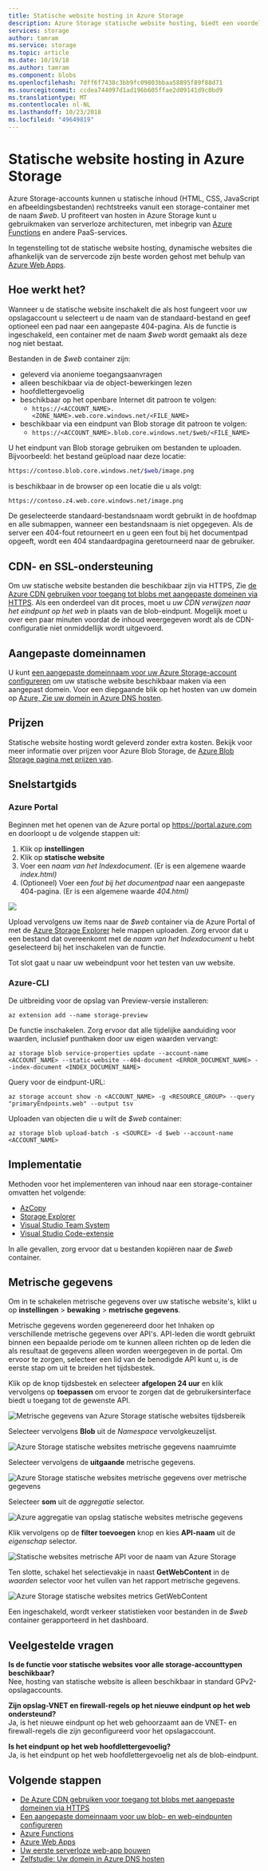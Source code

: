 ```yaml
---
title: Statische website hosting in Azure Storage
description: Azure Storage statische website hosting, biedt een voordelige en schaalbare oplossing voor het hosten van moderne web-apps.
services: storage
author: tamram
ms.service: storage
ms.topic: article
ms.date: 10/19/18
ms.author: tamram
ms.component: blobs
ms.openlocfilehash: 7dff6f7438c3bb9fc09803bbaa58895f89f88d71
ms.sourcegitcommit: ccdea744097d1ad196b605ffae2d09141d9c0bd9
ms.translationtype: MT
ms.contentlocale: nl-NL
ms.lasthandoff: 10/23/2018
ms.locfileid: "49649819"
---
```

# <a name="static-website-hosting-in-azure-storage"></a>Statische website hosting in Azure Storage
Azure Storage-accounts kunnen u statische inhoud (HTML, CSS, JavaScript en afbeeldingsbestanden) rechtstreeks vanuit een storage-container met de naam *$web*. U profiteert van hosten in Azure Storage kunt u gebruikmaken van serverloze architecturen, met inbegrip van [Azure Functions](/azure/azure-functions/functions-overview) en andere PaaS-services.

In tegenstelling tot de statische website hosting, dynamische websites die afhankelijk van de servercode zijn beste worden gehost met behulp van [Azure Web Apps](/azure/app-service/app-service-web-overview).

## <a name="how-does-it-work"></a>Hoe werkt het?
Wanneer u de statische website inschakelt die als host fungeert voor uw opslagaccount u selecteert u de naam van de standaard-bestand en geef optioneel een pad naar een aangepaste 404-pagina. Als de functie is ingeschakeld, een container met de naam *$web* wordt gemaakt als deze nog niet bestaat. 

Bestanden in de *$web* container zijn:

- geleverd via anonieme toegangsaanvragen
- alleen beschikbaar via de object-bewerkingen lezen
- hoofdlettergevoelig
- beschikbaar op het openbare Internet dit patroon te volgen: 
    - `https://<ACCOUNT_NAME>.<ZONE_NAME>.web.core.windows.net/<FILE_NAME>`
- beschikbaar via een eindpunt van Blob storage dit patroon te volgen: 
    - `https://<ACCOUNT_NAME>.blob.core.windows.net/$web/<FILE_NAME>`

U het eindpunt van Blob storage gebruiken om bestanden te uploaden. Bijvoorbeeld: het bestand geüpload naar deze locatie:

```bash
https://contoso.blob.core.windows.net/$web/image.png
```

is beschikbaar in de browser op een locatie die u als volgt:

```bash
https://contoso.z4.web.core.windows.net/image.png
```

De geselecteerde standaard-bestandsnaam wordt gebruikt in de hoofdmap en alle submappen, wanneer een bestandsnaam is niet opgegeven. Als de server een 404-fout retourneert en u geen een fout bij het documentpad opgeeft, wordt een 404 standaardpagina geretourneerd naar de gebruiker.

## <a name="cdn-and-ssl-support"></a>CDN- en SSL-ondersteuning

Om uw statische website bestanden die beschikbaar zijn via HTTPS, Zie [de Azure CDN gebruiken voor toegang tot blobs met aangepaste domeinen via HTTPS](storage-https-custom-domain-cdn.md). Als een onderdeel van dit proces, moet u *uw CDN verwijzen naar het eindpunt op het web* in plaats van de blob-eindpunt. Mogelijk moet u over een paar minuten voordat de inhoud weergegeven wordt als de CDN-configuratie niet onmiddellijk wordt uitgevoerd.


## <a name="custom-domain-names"></a>Aangepaste domeinnamen

U kunt [een aangepaste domeinnaam voor uw Azure Storage-account configureren](storage-custom-domain-name.md) om uw statische website beschikbaar maken via een aangepast domein. Voor een diepgaande blik op het hosten van uw domein op [Azure, Zie uw domein in Azure DNS hosten](../../dns/dns-delegate-domain-azure-dns.md).

## <a name="pricing"></a>Prijzen
Statische website hosting wordt geleverd zonder extra kosten. Bekijk voor meer informatie over prijzen voor Azure Blob Storage, de [Azure Blob Storage pagina met prijzen van](https://azure.microsoft.com/pricing/details/storage/blobs/).

## <a name="quickstart"></a>Snelstartgids

### <a name="azure-portal"></a>Azure Portal
Beginnen met het openen van de Azure portal op https://portal.azure.com en doorloopt u de volgende stappen uit:

1. Klik op **instellingen**
2. Klik op **statische website**
3. Voer een *naam van het Indexdocument*. (Er is een algemene waarde *index.html)*
4. (Optioneel) Voer een *fout bij het documentpad* naar een aangepaste 404-pagina. (Er is een algemene waarde *404.html)*

![](media/storage-blob-static-website/storage-blob-static-website-portal-config.PNG)

Upload vervolgens uw items naar de *$web* container via de Azure Portal of met de [Azure Storage Explorer](https://azure.microsoft.com/features/storage-explorer/) hele mappen uploaden. Zorg ervoor dat u een bestand dat overeenkomt met de *naam van het Indexdocument* u hebt geselecteerd bij het inschakelen van de functie.

Tot slot gaat u naar uw webeindpunt voor het testen van uw website.

### <a name="azure-cli"></a>Azure-CLI
De uitbreiding voor de opslag van Preview-versie installeren:

```azurecli-interactive
az extension add --name storage-preview
```
De functie inschakelen. Zorg ervoor dat alle tijdelijke aanduiding voor waarden, inclusief punthaken door uw eigen waarden vervangt:

```azurecli-interactive
az storage blob service-properties update --account-name <ACCOUNT_NAME> --static-website --404-document <ERROR_DOCUMENT_NAME> --index-document <INDEX_DOCUMENT_NAME>
```
Query voor de eindpunt-URL:

```azurecli-interactive
az storage account show -n <ACCOUNT_NAME> -g <RESOURCE_GROUP> --query "primaryEndpoints.web" --output tsv
```

Uploaden van objecten die u wilt de *$web* container:

```azurecli-interactive
az storage blob upload-batch -s <SOURCE> -d $web --account-name <ACCOUNT_NAME>
```

## <a name="deployment"></a>Implementatie

Methoden voor het implementeren van inhoud naar een storage-container omvatten het volgende:

- [AzCopy](../common/storage-use-azcopy.md)
- [Storage Explorer](https://azure.microsoft.com/features/storage-explorer/)
- [Visual Studio Team System](https://code.visualstudio.com/tutorials/static-website/deploy-VSTS)
- [Visual Studio Code-extensie](https://code.visualstudio.com/tutorials/static-website/getting-started)

In alle gevallen, zorg ervoor dat u bestanden kopiëren naar de *$web* container.

## <a name="metrics"></a>Metrische gegevens

Om in te schakelen metrische gegevens over uw statische website's, klikt u op **instellingen** > **bewaking** > **metrische gegevens**.

Metrische gegevens worden gegenereerd door het Inhaken op verschillende metrische gegevens over API's. API-leden die wordt gebruikt binnen een bepaalde periode om te kunnen alleen richten op de leden die als resultaat de gegevens alleen worden weergegeven in de portal. Om ervoor te zorgen, selecteer een lid van de benodigde API kunt u, is de eerste stap om uit te breiden het tijdsbestek.

Klik op de knop tijdsbestek en selecteer **afgelopen 24 uur** en klik vervolgens op **toepassen** om ervoor te zorgen dat de gebruikersinterface biedt u toegang tot de gewenste API.

![Metrische gegevens van Azure Storage statische websites tijdsbereik](./media/storage-blob-static-website/storage-blob-static-website-metrics-time-range.png)

Selecteer vervolgens **Blob** uit de *Namespace* vervolgkeuzelijst.

![Azure Storage statische websites metrische gegevens naamruimte](./media/storage-blob-static-website/storage-blob-static-website-metrics-namespace.png)

Selecteer vervolgens de **uitgaande** metrische gegevens.

![Azure Storage statische websites metrische gegevens over metrische gegevens](./media/storage-blob-static-website/storage-blob-static-website-metrics-metric.png)

Selecteer **som** uit de *aggregatie* selector.

![Azure aggregatie van opslag statische websites metrische gegevens](./media/storage-blob-static-website/storage-blob-static-website-metrics-aggregation.png)

Klik vervolgens op de **filter toevoegen** knop en kies **API-naam** uit de *eigenschap* selector.

![Statische websites metrische API voor de naam van Azure Storage](./media/storage-blob-static-website/storage-blob-static-website-metrics-api-name.png)

Ten slotte, schakel het selectievakje in naast **GetWebContent** in de *waarden* selector voor het vullen van het rapport metrische gegevens.

![Azure Storage statische websites metrics GetWebContent](./media/storage-blob-static-website/storage-blob-static-website-metrics-getwebcontent.png)

Een ingeschakeld, wordt verkeer statistieken voor bestanden in de *$web* container gerapporteerd in het dashboard.

## <a name="faq"></a>Veelgestelde vragen

**Is de functie voor statische websites voor alle storage-accounttypen beschikbaar?**  
Nee, hosting van statische website is alleen beschikbaar in standard GPv2-opslagaccounts.

**Zijn opslag-VNET en firewall-regels op het nieuwe eindpunt op het web ondersteund?**  
Ja, is het nieuwe eindpunt op het web gehoorzaamt aan de VNET- en firewall-regels die zijn geconfigureerd voor het opslagaccount.

**Is het eindpunt op het web hoofdlettergevoelig?**  
Ja, is het eindpunt op het web hoofdlettergevoelig net als de blob-eindpunt. 

## <a name="next-steps"></a>Volgende stappen
* [De Azure CDN gebruiken voor toegang tot blobs met aangepaste domeinen via HTTPS](storage-https-custom-domain-cdn.md)
* [Een aangepaste domeinnaam voor uw blob- en web-eindpunten configureren](storage-custom-domain-name.md)
* [Azure Functions](/azure/azure-functions/functions-overview)
* [Azure Web Apps](/azure/app-service/app-service-web-overview)
* [Uw eerste serverloze web-app bouwen](https://docs.microsoft.com/azure/functions/tutorial-static-website-serverless-api-with-database)
* [Zelfstudie: Uw domein in Azure DNS hosten](../../dns/dns-delegate-domain-azure-dns.md)
